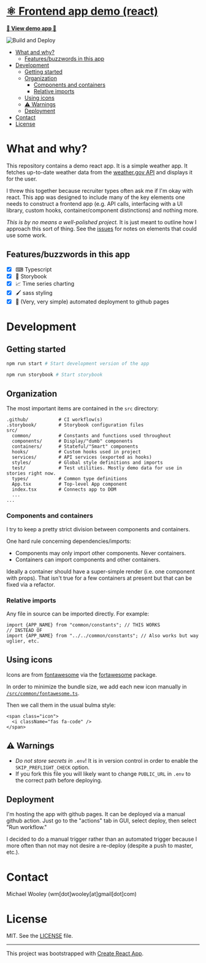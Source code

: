 # [⚛ Frontend app demo (react)](https://michaelwooley.github.io/frontend-demo-react/) <!-- omit in toc -->

[**👀 View demo app 👀**](https://michaelwooley.github.io/frontend-demo-react/)

![Build and
Deploy](https://github.com/michaelwooley/frontend-demo-react/workflows/Build%20and%20Deploy/badge.svg)

- [What and why?](#what-and-why)
  - [Features/buzzwords in this app](#featuresbuzzwords-in-this-app)
- [Development](#development)
  - [Getting started](#getting-started)
  - [Organization](#organization)
    - [Components and containers](#components-and-containers)
    - [Relative imports](#relative-imports)
  - [Using icons](#using-icons)
  - [⚠ Warnings](#-warnings)
  - [Deployment](#deployment)
- [Contact](#contact)
- [License](#license)

# What and why?

This repository contains a demo react app. It is a simple weather app. It
fetches up-to-date weather data from the [weather.gov API](api.weather.gov) and
displays it for the user.

I threw this together because recruiter types often ask me if I'm okay with
react. This app was designed to include many of the key elements one needs to
construct a frontend app (e.g. API calls, interfacing with a UI library, custom
hooks, container/component distinctions) and nothing more.

_This is by no means a well-polished project._ It is just meant to outline how I
approach this sort of thing. See the [issues](/issues) for notes on elements
that could use some work.

## Features/buzzwords in this app

- [x] ⌨ Typescript
- [x] 📘 Storybook
- [x] 📈 Time series charting
- [x] 🖌 sass styling
- [x] 🚀 (Very, very simple) automated deployment to github pages

# Development

## Getting started

```bash
npm run start # Start development version of the app

npm run storybook # Start storybook
```

## Organization

The most important items are contained in the `src` directory:

```
.github/           # CI workflow(s)
.storybook/        # Storybook configuration files
src/
  common/          # Constants and functions used throughout
  components/      # Display/"dumb" components
  containers/      # Stateful/"Smart" components
  hooks/           # Custom hooks used in project
  services/        # API services (exported as hooks)
  styles/          # Global style definitions and imports
  test/            # Test utilities. Mostly demo data for use in stories right now.
  types/           # Common type definitions
  App.tsx          # Top-level App component
  index.tsx        # Connects app to DOM
  ...
...
```

### Components and containers

I try to keep a pretty strict division between components and containers.

One hard rule concerning dependencies/imports: 

- Components may only import other components. Never containers.
- Containers can import components and other containers.

Ideally a container should have a super-simple render (i.e. one component with props). That isn't true for
a few containers at present but that can be fixed via a refactor.

### Relative imports

Any file in source can be imported directly. For example: 

```tsx
import {APP_NAME} from "common/constants"; // THIS WORKS
// INSTEAD OF
import {APP_NAME} from "../../common/constants"; // Also works but way uglier, etc.
```

## Using icons

Icons are from [fontawesome](https://fontawesome.com/) via the
[fortawesome](https://www.npmjs.com/package/@fortawesome/react-fontawesome) package.

In order to minimize the bundle size, we add each new icon manually in
[`/src/common/fontawesome.ts`](/src/common/fontawesome.ts).

Then we call them in the usual bulma style:

```tsx
<span class="icon">
  <i className="fas fa-code" />
</span>
```

## ⚠ Warnings

- _Do not store secrets in_ `.env`! It is in version control in order to enable
  the `SKIP_PREFLIGHT_CHECK` option.
- If you fork this file you will likely want to change `PUBLIC_URL` in `.env` to
  the correct path before deploying.

## Deployment

I'm hosting the app with github pages. It can be deployed via a manual github
action. Just go to the "actions" tab in GUI, select deploy, then select "Run workflow."

I decided to do a manual trigger rather than an automated trigger because I more
often than not may not desire a re-deploy (despite a push to master, etc.).


# Contact

Michael Wooley (wm[dot]wooley[at]gmail[dot]com)

# License

MIT. See the [LICENSE](/LICENSE) file.

---

This project was bootstrapped with [Create React App](https://github.com/facebook/create-react-app).
